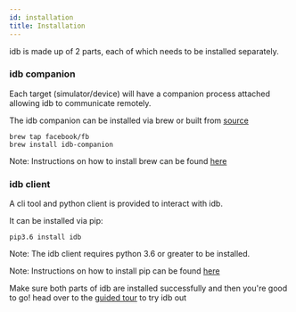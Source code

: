 ```yaml
---
id: installation
title: Installation
---
```


idb is made up of 2 parts, each of which needs to be installed separately.
### idb companion
Each target (simulator/device) will have a companion process attached allowing idb to communicate remotely.

The idb companion can be installed via brew or built from [source](https://github.com/facebook/idb)
```
brew tap facebook/fb
brew install idb-companion
```
Note: Instructions on how to install brew can be found [here](https://brew.sh)

### idb client
A cli tool and python client is provided to interact with idb.

It can be installed via pip:

```
pip3.6 install idb
```

Note: The idb client requires python 3.6 or greater to be installed.

Note: Instructions on how to install pip can be found [here](https://pip.pypa.io/en/stable/installing/)


Make sure both parts of idb are installed successfully and then you're good to go! head over to the [guided tour](guided-tour.md) to try idb out
